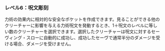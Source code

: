 ### レベル6：呪文彫刻

力術の効果内に相対的な安全なポケットを作成できます。見ることができる他のクリーチャーに影響を与える力術呪文を発動するとき、1＋呪文のレベルに等しい数のクリーチャーを選択できます。選択したクリーチャーは呪文に対するセーヴィング・スローに自動的に成功し、成功したセーヴで通常半分のダメージを受ける場合、ダメージを受けません。
